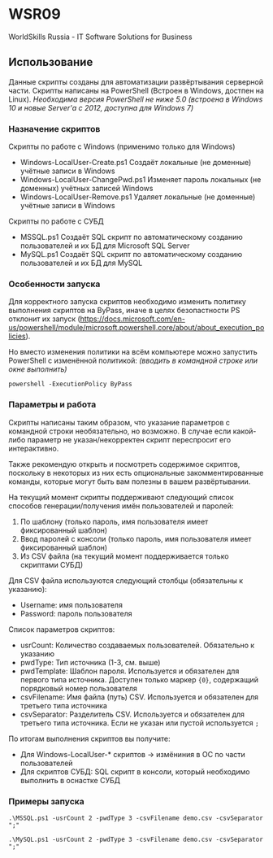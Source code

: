 # WSR09
WorldSkills Russia  - IT Software Solutions for Business

## Использование
Данные скрипты созданы для автоматизации развёртывания серверной части. 
Скрипты написаны на PowerShell (Встроен в Windows, достпен на Linux).
*Необходима версия PowerShell не ниже 5.0 (встроена в Windows 10 и новые Server'а с 2012, доступна для Windows 7)*

### Назначение скриптов
Скрипты по работе с Windows (применимо только для Windows)
- Windows-LocalUser-Create.ps1
Создаёт локальные (не доменные) учётные записи в Windows
- Windows-LocalUser-ChangePwd.ps1
Изменяет пароль локальных (не доменных) учётных записей Windows
- Windows-LocalUser-Remove.ps1
Удаляет локальные (не доменные) учётные записи в Windows

Скрипты по работе с СУБД
- MSSQL.ps1
Создаёт SQL скрипт по автоматическому созданию пользователей и их БД для Microsoft SQL Server
- MySQL.ps1
Создаёт SQL скрипт по автоматическому созданию пользователей и их БД для MySQL

### Особенности запуска
Для корректного запуска скриптов необходимо изменить политику выполнения скриптов на ByPass, иначе в целях безопастности PS отклонит их запуск (https://docs.microsoft.com/en-us/powershell/module/microsoft.powershell.core/about/about_execution_policies).

Но вместо изменения политики на всём компьютере можно запустить PowerShell с изменённой политикой:
*(вводить в командной строке или окне выполнить)*
```
powershell -ExecutionPolicy ByPass
```

### Параметры и работа
Скрипты написаны таким образом, что указание параметров с командной строки необязательно, но возможно.
В случае если какой-либо параметр не указан/некорректен скрипт переспросит его интерактивно.

Также рекомендую открыть и посмотреть содержимое скриптов, поскольку в некоторых из них есть опциональные закомментированные команды, которые могут быть вам полезны в вашем развёртывании.

На текущий момент скрипты поддерживают следующий список способов генерации/получения имён пользователей и паролей:
1. По шаблону (только пароль, имя пользователя имеет фиксированный шаблон)
2. Ввод паролей с консоли (только пароль, имя пользователя имеет фиксированный шаблон)
3. Из CSV файла (на текущий момент поддерживается только скриптами СУБД)

Для CSV файла используются следующий столбцы (обязательны к указанию):
- Username: имя пользователя
- Password: пароль пользователя

Список параметров скриптов:
- usrCount: Количество создаваемых пользователей. Обязательно к указанию
- pwdType: Тип источника (1-3, см. выше)
- pwdTemplate: Шаблон пароля. Используется и обязателен для первого типа источника. Доступен только маркер `{0}`, содержащий порядковый номер пользователя
- csvFilename: Имя файла (путь) CSV. Используется и обязателен для третьего типа источника
- csvSeparator: Разделитель CSV. Используется и обязателен для третьего типа источника. Если не указан или пустой используется `;`

По итогам выполнения скриптов вы получите:
- Для Windows-LocalUser-* скриптов -> измёниния в ОС по части пользователей
- Для скриптов СУБД: SQL скрипт в консоли, который необходимо выполнить в оснастке СУБД

### Примеры запуска

```
.\MSSQL.ps1 -usrCount 2 -pwdType 3 -csvFilename demo.csv -csvSeparator ";"
```
```
.\MySQL.ps1 -usrCount 2 -pwdType 3 -csvFilename demo.csv -csvSeparator ";"
```
